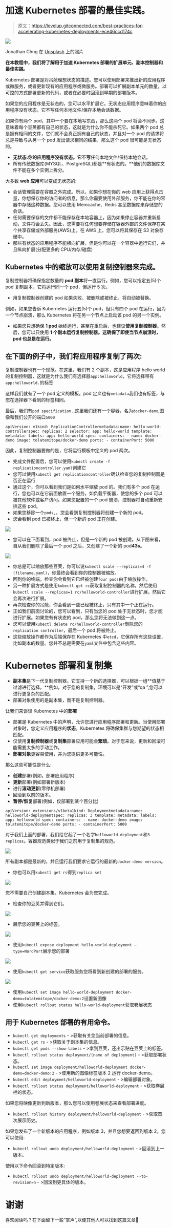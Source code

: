 # 加速 Kubernetes 部署的最佳实践。

> 原文：<https://levelup.gitconnected.com/best-practices-for-accelerating-kubernetes-deployments-ece46ccd174c>

![](img/8f2ad2af490163f2b1315764fc9e0097.png)

Jonathan Chng 在 [Unsplash](https://unsplash.com/s/photos/run?utm_source=unsplash&utm_medium=referral&utm_content=creditCopyText) 上的照片

**在本教程中，我们将了解用于加速 Kubernetes 部署的扩展单元、副本控制器和最佳实践。**

Kubernetes 部署是对吊舱理想状态的描述。您可以使用部署来推出新的应用程序或微服务，或者更新现有的应用程序或微服务。部署可以扩展副本单元的数量，以可控的方式部署更新的代码，或者在必要时回滚到早期的部署版本。

如果您的应用程序是无状态的，您可以水平扩展它。无状态应用程序意味着你的应用程序没有状态，它不写任何本地文件/保存本地会话数据。

如果你有两个 pod，其中一个要在本地写东西，那么这两个 pod 将会不同步。这意味着每个豆荚都有自己的状态，这就是为什么你不能杀死它。如果两个 pod 总是拥有相同的文件，它们就不会真正拥有自己的状态，并且对一个 pod 的请求将总是导致与从另一个 pod 发出请求相同的结果，那么这个 pod 很可能是无状态的。

*   **无状态:**你的应用程序没有**状态。它**不**写**任何本地文件/保持本地会话。
*   所有传统数据库(MYSQL、PostgreSQL)都是**有状态的。**他们的数据库文件不能在多个实例上拆分。

大多数 **web 应用**可以变成无状态的:

*   会话管理需要在容器之外完成。所以，如果你想在你的 web 应用上获得点击量，你想保存你的访问者的信息，那么你需要使用外部服务，你不能在你的容器中存储这种数据。您可以使用 Memcache、Redis 甚至数据库来存储您的会话。
*   任何需要保存的文件都不能保存在本地容器上，因为如果停止容器并重新启动，文件将会丢失。因此，您需要将任何想要存储在容器外部的文件保存在某个共享存储或外部服务(AWS)上。在 AWS 上，您可以将其保存在 S3 对象存储中。
*   那些有状态的应用程序不能横向扩展，但是你可以在一个容器中运行它们，并且纵向扩展(分配更多的 CPU/内存/磁盘)

## Kubernetes 中的缩放可以使用复制控制器来完成。

复制控制器将确保指定数量的 **pod 副本**将一直运行。例如，您可以指定五(5)个 pod 复制副本，它将运行同一个 pod，但运行 5 次。

*   用复制控制器创建的 pod 如果失败、被删除或被终止，将自动被替换。

例如，如果您告诉 Kubernetes 运行五(5)个 pod，但只有四个 pod 在运行，因为一个节点崩溃，那么 Kubernetes 将在另一个节点上启动该 pod 的另一个实例。

*   如果您只想确保 **1 pod** 始终运行，甚至在重启后，也建议**使用复制控制器**。然后，您可以只使用 **1 个副本运行复制控制器。这确保了即使当节点崩溃时，pod 也总是在运行。**

## 在下面的例子中，我们将应用程序复制了两次:

复制控制器也有一个规范。在这里，我们有 2 个副本，这是应用程序 hello world 的复制控制器，这就是为什么我们有选择器`app:helloworld`，它将选择带有`app:helloworld.`的标签

这样我们就有了一个 pod 定义的模板。pod 定义也有`metadata`我们也有标签，与您在选择器下看到的标签相同。

最后，我们有`pod specification.`,这里我们还有一个容器，名为`docker-demo`,图像和我们公开的端口`5000`

```
apiVersion: v1kind: ReplicationControllermetadata:name: hello-world-controllerspec: replicas: 2 selector: app: hello-world template: metadata: labels: app: hello-world spec: containers: - name: docker-demo image: tolatemitope/docker-demo ports: - containerPort: 5000
```

因此，复制控制器要做的是，它将运行模板中定义的 pod 两次。

*   完成文件配置后，您可以使用`kubectl create -f replicationcontroller.yaml`创建它
*   您可以使用`kubectl get replicationcontroller`确认检查您的复制控制器是否正在运行
*   通过这个，你可以看到我们是如何水平缩放 pod 的。我们有多个 pod 在运行，您也可以在它前面放置一个服务，如负载平衡器，使您的多个 pod 可以被其他软件或客户访问。如果您配置的一个 pod 崩溃，控制器将自动重新安排这些 pod。
*   如果您移除一个`pods,`，您会看到复制控制器将创建一个新的 pod。
*   您会看到 pod 已被终止，但一个新的 pod 正在创建。

![](img/e42b432d7f276628433dd4c953959ff9.png)

*   您可以在下面看到，pod 被终止，但是一个新的 pod 被创建。从下图来看，自从我们删除了最后一个 pod 之后，又创建了一个新的 pod**43s**。

![](img/fd35b259835dde91365342c5b63d3709.png)

*   你总是可以缩放那些豆荚，你可以说`kubectl scale --replicas=4 -f (filename.yaml)`，你最终会看到你的控制器被缩放。
*   回到你的终端，检查你会看到它已经被创建`four pods`由于缩放操作。
*   另一种扩展方式是使用`kubectl get rc`获取复制控制器的名称，然后使用`kubectl scale --replicas=1 rc/helloworld-controller`进行扩展，然后它会再次进行扩展。
*   再次检查你的吊舱，你会看到一些已经被终止，只有其中一个正在运行。
*   正如我们前面讨论的，您可以看到，只有当您的 pod 处于无状态时，您才能进行扩展。如果您有有状态的 pod，那么您将无法做到这一点。
*   您可以使用`kubectl delete rc/helloworld-controller`删除您的`replication controller`，最后一个 pod 将被终止。
*   这些缩放操作都作为后端保存在 Kubernetes 中`etcd`，它保存所有这些设置，比如副本的数量。您并不总是需要在`yaml`文件中包含这些内容。

# Kubernetes 部署和复制集

*   **副本集**是下一代复制控制器。它支持一个新的选择器，可以根据一组**值基于过滤进行选择。**例如，对于您的复制集，环境可以是“开发”或“qa ”,您可以进行更复杂的匹配。
*   部署对象使用的是副本集，而不是复制控制器。

让我们来谈谈 Kubernetes 中的**部署**

*   部署是 Kubernetes 中的声明，允许您进行应用程序部署和更新。当使用部署对象时，您定义应用程序的**状态**。Kubernetes 将确保集群与您期望的状态相匹配。
*   仅使用**复制控制器**或**复制集**部署应用可能会**繁琐**。对于您来说，更新和回滚可能需要太多的手动工作。
*   **部署对象**更容易使用，并为您提供更多可能性。

那么这些可能性是什么:

*   **创建**部署(例如，部署应用程序)
*   **更新**部署(例如部署新版本)
*   进行**滚动更新**(零停机部署)
*   回滚到以前的版本。
*   **暂停/恢复**部署(例如，仅部署到某个百分比)

```
apiVersion: extensions/v1beta1kind: Deploymentmetadata:name: helloworld-deploymentspec: replicas: 3 template: metadata: labels: app: helloworld spec: containers: - name: docker-demo image: tolatemitope/docker-demo ports: - containerPort: 5000
```

对于我们上面的部署，我们给它起了一个名字`helloworld-deployment`和`3 replicas`。容器规范类似于我们之前用于复制集的规范。

![](img/5be1693f8d6cd6216563ae15496c0860.png)

所有副本都是最新的，并且运行我们要求它运行的最新的`docker-demo version`。

*   你也可以用`kubectl get rs`得到`replica set`

![](img/ee9c73824c567889b790a0b7a04559bd.png)

您不需要自己创建副本集，Kubernetes 会为您完成。

*   检查你的豆荚并得到它们。

![](img/76f953afea4445b2efa254adf9c9eee1.png)

*   展示您的豆荚上的标签。

![](img/38b39211d2c3d83f063027521fe92d3d.png)

*   使用`kubectl expose deployment hello-world-deployment — type=NordPort`展示您的部署

![](img/17529024e8a26fd41ccb446d0a7314b9.png)

*   使用`kubectl get service`获取服务您将看到新创建的部署的服务。

![](img/e057d5f72e8cea0ce5d805a66f0bf2bb.png)

*   使用`kubectl set image hello-world-deployment docker-demo=tolatemitope/docker-demo:2`设置新图像
*   使用`kubectl rollout status hello-world-deployment`获取卷展状态

## 用于 Kubernetes 部署的有用命令。

*   `kubectl get deployments` - >获取有关您当前部署的信息。
*   `kubectl get rs` - >获取关于副本集的信息。
*   `kubectl get pods --show-labels` - >拿到豆荚，还出示贴在豆荚上的标签。
*   `kubectl rollout status deployment/(name of deployment)` - >获取部署状态。
*   `kubectl set image deployment/helloworld-deployment docker-demo=docker-demo:2` - >使用新的图像标签版本 2 运行 docker-demo。
*   `kubectl edit deployment/helloworld-deployment` - >编辑部署对象。
*   `kubectl rollout status deployment/helloworld-deployment` - >获取卷展栏的状态。

如果您将映像更新到新版本，那么您可以使用卷展状态来查看部署进度。

*   `kubectl rollout history deployment/helloworld-deployment` - >获取首次展示历史。

如果您发布了一个新版本的应用程序，例如版本 3，并且您想要返回到版本 2，您可以使用:

*   `kubectl rollout undo deployment/helloworld-deployment` - >回滚到上一版本。

使用以下命令回滚到特定版本:

*   `kubectl rollout undo deployment/helloworld-deployment --to-revision=n` - >回滚到更具体的版本。

# 谢谢

喜欢阅读吗？在下面留下一些“掌声”,以便其他人可以找到这篇文章🙂